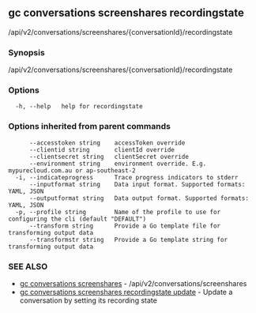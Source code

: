 ## gc conversations screenshares recordingstate

/api/v2/conversations/screenshares/{conversationId}/recordingstate

### Synopsis

/api/v2/conversations/screenshares/{conversationId}/recordingstate

### Options

```
  -h, --help   help for recordingstate
```

### Options inherited from parent commands

```
      --accesstoken string    accessToken override
      --clientid string       clientId override
      --clientsecret string   clientSecret override
      --environment string    environment override. E.g. mypurecloud.com.au or ap-southeast-2
  -i, --indicateprogress      Trace progress indicators to stderr
      --inputformat string    Data input format. Supported formats: YAML, JSON
      --outputformat string   Data output format. Supported formats: YAML, JSON
  -p, --profile string        Name of the profile to use for configuring the cli (default "DEFAULT")
      --transform string      Provide a Go template file for transforming output data
      --transformstr string   Provide a Go template string for transforming output data
```

### SEE ALSO

* [gc conversations screenshares](gc_conversations_screenshares.html)	 - /api/v2/conversations/screenshares
* [gc conversations screenshares recordingstate update](gc_conversations_screenshares_recordingstate_update.html)	 - Update a conversation by setting its recording state


